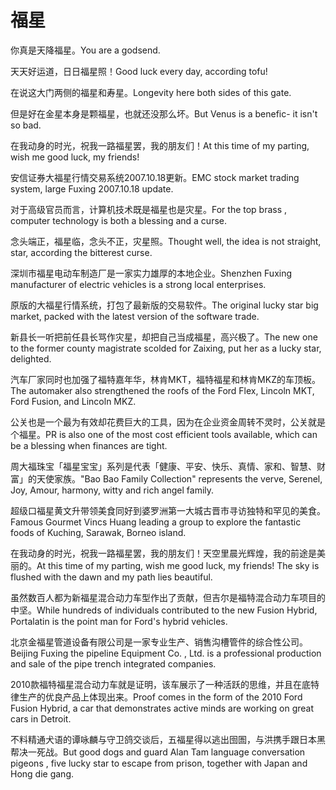 # 福星

<p><span class="chinese">你真是天降福星。</span><span class="english">You are a godsend.</span></p>

<p><span class="chinese">天天好运道，日日福星照！</span><span class="english">Good luck every day, according tofu!</span></p>

<p><span class="chinese">在说这大门两侧的福星和寿星。</span><span class="english">Longevity here both sides of this gate.</span></p>

<p><span class="chinese">但是好在金星本身是颗福星，也就还没那么坏。</span><span class="english">But Venus is a benefic- it isn't so bad.</span></p>

<p><span class="chinese">在我动身的时光，祝我一路福星罢，我的朋友们！</span><span class="english">At this time of my parting, wish me good luck, my friends!</span></p>

<p><span class="chinese">安信证券大福星行情交易系统2007.10.18更新。</span><span class="english">EMC stock market trading system, large Fuxing 2007.10.18 update.</span></p>

<p><span class="chinese">对于高级官员而言，计算机技术既是福星也是灾星。</span><span class="english">For the top brass , computer technology is both a blessing and a curse.</span></p>

<p><span class="chinese">念头端正，福星临，念头不正，灾星照。</span><span class="english">Thought well, the idea is not straight, star, according the bitterest curse.</span></p>

<p><span class="chinese">深圳市福星电动车制造厂是一家实力雄厚的本地企业。</span><span class="english">Shenzhen Fuxing manufacturer of electric vehicles is a strong local enterprises.</span></p>

<p><span class="chinese">原版的大福星行情系统，打包了最新版的交易软件。</span><span class="english">The original lucky star big market, packed with the latest version of the software trade.</span></p>

<p><span class="chinese">新县长一听把前任县长骂作灾星，却把自己当成福星，高兴极了。</span><span class="english">The new one to the former county magistrate scolded for Zaixing, put her as a lucky star, delighted.</span></p>

<p><span class="chinese">汽车厂家同时也加强了福特嘉年华，林肯MKT，福特福星和林肯MKZ的车顶板。</span><span class="english">The automaker also strengthened the roofs of the Ford Flex, Lincoln MKT, Ford Fusion, and Lincoln MKZ.</span></p>

<p><span class="chinese">公关也是一个最为有效却花费巨大的工具，因为在企业资金周转不灵时，公关就是个福星。</span><span class="english">PR is also one of the most cost efficient tools available, which can be a blessing when finances are tight.</span></p>

<p><span class="chinese">周大福珠宝「福星宝宝」系列是代表「健康、平安、快乐、真情、家和、智慧、财富」的天使家族。</span><span class="english">"Bao Bao Family Collection" represents the verve, Serenel, Joy, Amour, harmony, witty and rich angel family.</span></p>

<p><span class="chinese">超级口福星黄文升带领美食同好到婆罗洲第一大城古晋市寻访独特和罕见的美食。</span><span class="english">Famous Gourmet Vincs Huang leading a group to explore the fantastic foods of Kuching, Sarawak, Borneo island.</span></p>

<p><span class="chinese">在我动身的时光，祝我一路福星罢，我的朋友们！天空里晨光辉煌，我的前途是美丽的。</span><span class="english">At this time of my parting, wish me good luck, my friends! The sky is flushed with the dawn and my path lies beautiful.</span></p>

<p><span class="chinese">虽然数百人都为新福星混合动力车型作出了贡献，但吉尔是福特混合动力车项目的中坚。</span><span class="english">While hundreds of individuals contributed to the new Fusion Hybrid, Portalatin is the point man for Ford's hybrid vehicles.</span></p>

<p><span class="chinese">北京金福星管道设备有限公司是一家专业生产、销售沟槽管件的综合性公司。</span><span class="english">Beijing Fuxing the pipeline Equipment Co. , Ltd. is a professional production and sale of the pipe trench integrated companies.</span></p>

<p><span class="chinese">2010款福特福星混合动力车就是证明，该车展示了一种活跃的思维，并且在底特律生产的优良产品上体现出来。</span><span class="english">Proof comes in the form of the 2010 Ford Fusion Hybrid, a car that demonstrates active minds are working on great cars in Detroit.</span></p>

<p><span class="chinese">不料精通犬语的谭咏麟与守卫鸽交谈后，五福星得以逃出囹圄，与洪携手跟日本黑帮决一死战。</span><span class="english">But good dogs and guard Alan Tam language conversation pigeons , five lucky star to escape from prison, together with Japan and Hong die gang.</span></p>

